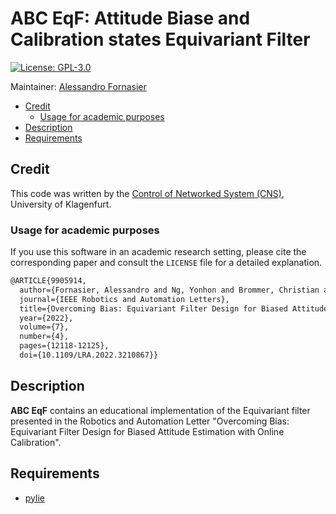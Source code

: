 # ABC EqF: Attitude Biase and Calibration states Equivariant Filter

[![License: GPL-3.0](https://img.shields.io/badge/license-GPL--3.0-informational)](./LICENSE)

Maintainer: [Alessandro Fornasier](mailto:alessandro.fornasier@aau.at)

- [Credit](#credit)
  * [Usage for academic purposes](#usage-for-academic-purposes)
- [Description](#description)
- [Requirements](#requirements)

## Credit
This code was written by the [Control of Networked System (CNS)](https://www.aau.at/en/smart-systems-technologies/control-of-networked-systems/), University of Klagenfurt.

### Usage for academic purposes
If you use this software in an academic research setting, please cite the
corresponding paper and consult the `LICENSE` file for a detailed explanation.

```latex
@ARTICLE{9905914,
  author={Fornasier, Alessandro and Ng, Yonhon and Brommer, Christian and Böhm, Christoph and Mahony, Robert and Weiss, Stephan},
  journal={IEEE Robotics and Automation Letters}, 
  title={Overcoming Bias: Equivariant Filter Design for Biased Attitude Estimation With Online Calibration}, 
  year={2022},
  volume={7},
  number={4},
  pages={12118-12125},
  doi={10.1109/LRA.2022.3210867}}
```

## Description
**ABC EqF** contains an educational implementation of the Equivariant filter presented in the Robotics and Automation Letter "Overcoming Bias: Equivariant Filter Design for Biased Attitude Estimation with Online Calibration".

## Requirements

* [pylie](https://github.com/pvangoor/pylie)

